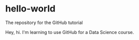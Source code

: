 # hello-world
The repository for the GitHub tutorial

Hey, hi. I'm learning to use GitHub
for a Data Science course.
